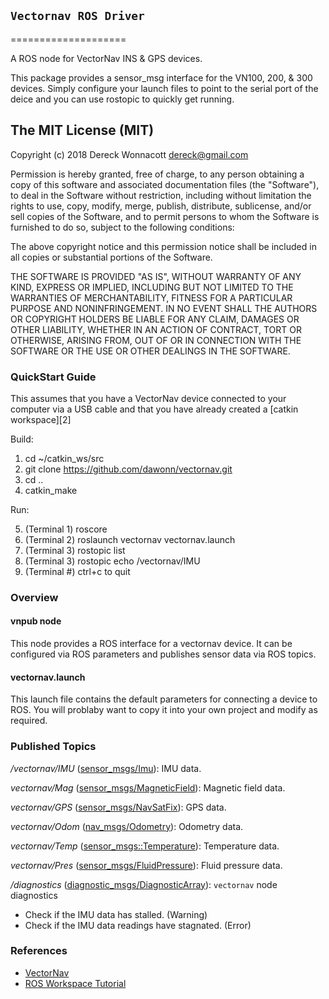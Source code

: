 ## `Vectornav ROS Driver`
====================

A ROS node for VectorNav INS & GPS devices.

This package provides a sensor_msg interface for the VN100, 200, & 300 
devices. Simply configure your launch files to point to the serial port
of the deice and you can use rostopic to quickly get running.   

The MIT License (MIT)
----------------------

Copyright (c) 2018 Dereck Wonnacott <dereck@gmail.com>

Permission is hereby granted, free of charge, to any person obtaining a copy
of this software and associated documentation files (the "Software"), to deal
in the Software without restriction, including without limitation the rights
to use, copy, modify, merge, publish, distribute, sublicense, and/or sell
copies of the Software, and to permit persons to whom the Software is
furnished to do so, subject to the following conditions:

The above copyright notice and this permission notice shall be included in
all copies or substantial portions of the Software.

THE SOFTWARE IS PROVIDED "AS IS", WITHOUT WARRANTY OF ANY KIND, EXPRESS OR
IMPLIED, INCLUDING BUT NOT LIMITED TO THE WARRANTIES OF MERCHANTABILITY,
FITNESS FOR A PARTICULAR PURPOSE AND NONINFRINGEMENT. IN NO EVENT SHALL THE
AUTHORS OR COPYRIGHT HOLDERS BE LIABLE FOR ANY CLAIM, DAMAGES OR OTHER
LIABILITY, WHETHER IN AN ACTION OF CONTRACT, TORT OR OTHERWISE, ARISING FROM,
OUT OF OR IN CONNECTION WITH THE SOFTWARE OR THE USE OR OTHER DEALINGS IN
THE SOFTWARE.



### QuickStart Guide

This assumes that you have a VectorNav device connected to your computer 
via a USB cable and that you have already created a [catkin workspace][2]

Build:

1. cd ~/catkin_ws/src
2. git clone https://github.com/dawonn/vectornav.git
3. cd ..
4. catkin_make


Run:

5. (Terminal 1) roscore
6. (Terminal 2) roslaunch vectornav vectornav.launch
7. (Terminal 3) rostopic list
8. (Terminal 3) rostopic echo /vectornav/IMU
9. (Terminal #) ctrl+c to quit



### Overview

#### vnpub node

This node provides a ROS interface for a vectornav device. It can be configured
via ROS parameters and publishes sensor data via ROS topics.


#### vectornav.launch

This launch file contains the default parameters for connecting a device to ROS.
You will problaby want to copy it into your own project and modify as required. 

### Published Topics


*/vectornav/IMU* ([sensor_msgs/Imu](http://docs.ros.org/en/api/sensor_msgs/html/msg/Imu.html)): IMU data.

*vectornav/Mag* ([sensor_msgs/MagneticField](https://docs.ros.org/en/api/sensor_msgs/html/msg/MagneticField.html)): Magnetic field data.

*vectornav/GPS* ([sensor_msgs/NavSatFix](https://docs.ros.org/en/api/sensor_msgs/html/msg/NavSatFix.html)): GPS data.

*vectornav/Odom* ([nav_msgs/Odometry](https://docs.ros.org/en/api/nav_msgs/html/msg/Odometry.html)): Odometry data.

*vectornav/Temp* ([sensor_msgs::Temperature](https://docs.ros.org/en/api/sensor_msgs/html/msg/Temperature.html)): Temperature data.

*vectornav/Pres* ([sensor_msgs/FluidPressure](http://docs.ros.org/en/api/sensor_msgs/html/msg/FluidPressure.html)): Fluid pressure data.

*/diagnostics* ([diagnostic_msgs/DiagnosticArray](http://docs.ros.org/en/api/diagnostic_msgs/html/msg/DiagnosticArray.html)): `vectornav` node diagnostics
 - Check if the IMU data has stalled. (Warning)
 - Check if the IMU data readings have stagnated. (Error)

### References

- [VectorNav](http://www.vectornav.com/)
- [ROS Workspace Tutorial](http://wiki.ros.org/ROS/Tutorials/InstallingandConfiguringROSEnvironment)
